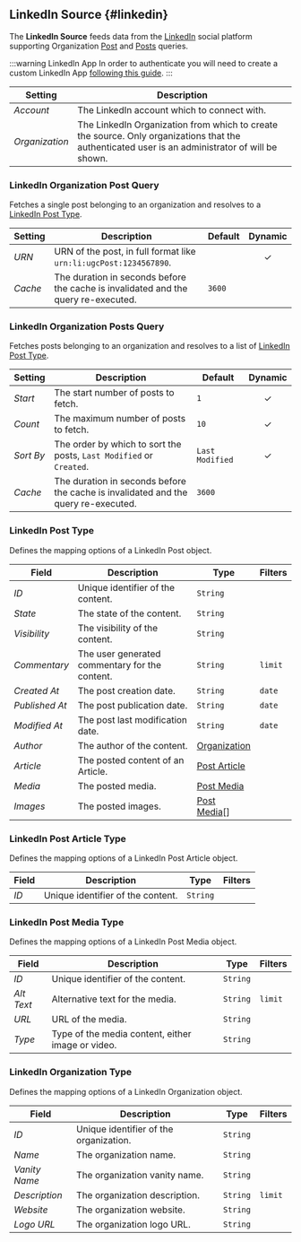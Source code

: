 ## LinkedIn Source {#linkedin}

<div class="tm-resource-icon">
    <!--@include: ../assets/provider-linkedin.svg-->
</div>

The **LinkedIn Source** feeds data from the [LinkedIn](https://linkedin.com/) social platform supporting Organization [Post](#linkedin-organization-post-query) and [Posts](#linkedin-organization-posts-query) queries.

:::warning LinkedIn App
In order to authenticate you will need to create a custom LinkedIn App [following this guide](../../auths/custom-linkedin-dev-app.md).
:::

<!--@include: ./common-provider-settings.md-->

| Setting | Description |
| --- | --- |
| *Account* | The LinkedIn account which to connect with. |
| *Organization* | The LinkedIn Organization from which to create the source. Only organizations that the authenticated user is an administrator of will be shown. |

### LinkedIn Organization Post Query

Fetches a single post belonging to an organization and resolves to a [LinkedIn Post Type](#linkedin-post-type).

| Setting | Description | Default | Dynamic |
| --- | --- | --- | :---: |
| *URN* | URN of the post, in full format like `urn:li:ugcPost:1234567890`. | | &#x2713; |
| *Cache* | The duration in seconds before the cache is invalidated and the query re-executed. | `3600` |

### LinkedIn Organization Posts Query

Fetches posts belonging to an organization and resolves to a list of [LinkedIn Post Type](#linkedin-post-type).

| Setting | Description | Default | Dynamic |
| --- | --- | --- | :---: |
| *Start* | The start number of posts to fetch. | `1` | &#x2713; |
| *Count* | The maximum number of posts to fetch. | `10` | &#x2713; |
| *Sort By* | The order by which to sort the posts, `Last Modified` or `Created`. | `Last Modified` | &#x2713; |
| *Cache* | The duration in seconds before the cache is invalidated and the query re-executed. | `3600` |

### LinkedIn Post Type

Defines the mapping options of a LinkedIn Post object.

| Field | Description | Type | Filters |
| --- | --- | --- | --- |
| *ID* | Unique identifier of the content. | `String` |
| *State* | The state of the content. | `String` |
| *Visibility* | The visibility of the content. | `String` |
| *Commentary* | The user generated commentary for the content. | `String` | `limit` |
| *Created At* | The post creation date. | `String` | `date` |
| *Published At* | The post publication date. | `String` | `date` |
| *Modified At* | The post last modification date. | `String` | `date` |
| *Author* | The author of the content. | [Organization](#linkedin-organization-type) |
| *Article* | The posted content of an Article. | [Post Article](#linkedin-post-article-type) |
| *Media* | The posted media. | [Post Media](#linkedin-post-media-type) |
| *Images* | The posted images. | [Post Media](#linkedin-post-media-type)[] |

### LinkedIn Post Article Type

Defines the mapping options of a LinkedIn Post Article object.

| Field | Description | Type | Filters |
| --- | --- | --- | --- |
| *ID* | Unique identifier of the content. | `String` |

### LinkedIn Post Media Type

Defines the mapping options of a LinkedIn Post Media object.

| Field | Description | Type | Filters |
| --- | --- | --- | --- |
| *ID* | Unique identifier of the content. | `String` |
| *Alt Text* | Alternative text for the media. | `String` | `limit` |
| *URL* | URL of the media. | `String` |
| *Type* | Type of the media content, either image or video. | `String` |

### LinkedIn Organization Type

Defines the mapping options of a LinkedIn Organization object.

| Field | Description | Type | Filters |
| --- | --- | --- | --- |
| *ID* | Unique identifier of the organization. | `String` |
| *Name* | The organization name. | `String` |
| *Vanity Name* | The organization vanity name. | `String` |
| *Description* | The organization description. | `String` | `limit` |
| *Website* | The organization website. | `String` |
| *Logo URL* | The organization logo URL. | `String` |
